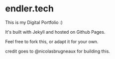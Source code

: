 # endler.tech

This is my Digital Portfolio :)

It's built with Jekyll and hosted on Github Pages.



Feel free to fork this, or adapt it for your own.

credit goes to @nicolasbrugneaux for building this.